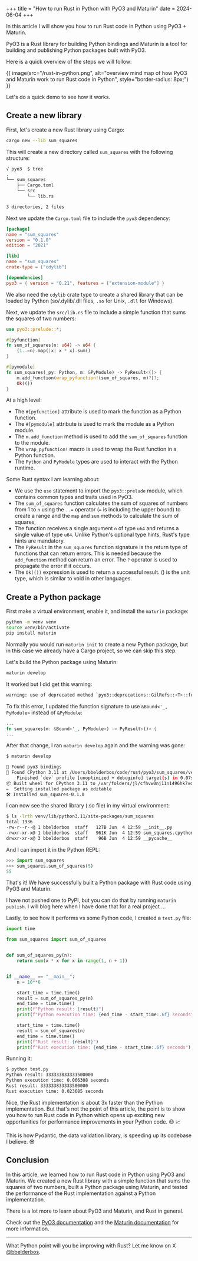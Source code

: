 +++
title = "How to run Rust in Python with PyO3 and Maturin"
date = 2024-06-04
+++

In this article I will show you how to run Rust code in Python using PyO3 + Maturin.

PyO3 is a Rust library for building Python bindings and Maturin is a tool for building and publishing Python packages built with PyO3.

Here is a quick overview of the steps we will follow:

{{ image(src="/rust-in-python.png", alt="overview mind map of how PyO3 and Maturin work to run Rust code in Python",
         style="border-radius: 8px;") }}

Let's do a quick demo to see how it works.

## Create a new library

First, let's create a new Rust library using Cargo:

```bash
cargo new --lib sum_squares
```

This will create a new directory called `sum_squares` with the following structure:

```bash
√ pyo3  $ tree
.
└── sum_squares
    ├── Cargo.toml
    └── src
        └── lib.rs

3 directories, 2 files
```

Next we update the `Cargo.toml` file to include the `pyo3` dependency:

```toml
[package]
name = "sum_squares"
version = "0.1.0"
edition = "2021"

[lib]
name = "sum_squares"
crate-type = ["cdylib"]

[dependencies]
pyo3 = { version = "0.21", features = ["extension-module"] }
```

We also need the `cdylib` crate type to create a shared library that can be loaded by Python (so/.dylib/.dll files, `.so` for Unix, `.dll` for Windows).

Next, we update the `src/lib.rs` file to include a simple function that sums the squares of two numbers:

```rust
use pyo3::prelude::*;

#[pyfunction]
fn sum_of_squares(n: u64) -> u64 {
    (1..=n).map(|x| x * x).sum()
}

#[pymodule]
fn sum_squares(_py: Python, m: &PyModule) -> PyResult<()> {
    m.add_function(wrap_pyfunction!(sum_of_squares, m)?)?;
    Ok(())
}
```

At a high level:

- The `#[pyfunction]` attribute is used to mark the function as a Python function.
- The `#[pymodule]` attribute is used to mark the module as a Python module.
- The `m.add_function` method is used to add the `sum_of_squares` function to the module.
- The `wrap_pyfunction!` macro is used to wrap the Rust function in a Python function.
- The `Python` and `PyModule` types are used to interact with the Python runtime.

Some Rust syntax I am learning about:

- We use the `use` statement to import the `pyo3::prelude` module, which contains common types and traits used in PyO3.
- The `sum_of_squares` function calculates the sum of squares of numbers from 1 to `n` using the `..=` operator (`=` is including the upper bound) to create a range and the `map` and `sum` methods to calculate the sum of squares,
- The function receives a single argument `n` of type `u64` and returns a single value of type `u64`. Unlike Python's optional type hints, Rust's type hints are mandatory.
- The `PyResult` in the `sum_squares` function signature is the return type of functions that can return errors. This is needed because the `add_function` method can return an error. The `?` operator is used to propagate the error if it occurs.
- The `Ok(())` expression is used to return a successful result. () is the unit type, which is similar to void in other languages.

## Create a Python package

First make a virtual environment, enable it, and install the `maturin` package:

```bash
python -m venv venv
source venv/bin/activate
pip install maturin
```

Normally you would run `maturin init` to create a new Python package, but in this case we already have a Cargo project, so we can skip this step.

Let's build the Python package using Maturin:

```bash
maturin develop
```

It worked but I did get this warning:

```bash
warning: use of deprecated method `pyo3::deprecations::GilRefs::<T>::function_arg`: use `&Bound<'_, T>` instead for this function argument
```

To fix this error, I updated the function signature to use `&Bound<'_, PyModule>` instead of `&PyModule`:

```rust
...
fn sum_squares(m: &Bound<'_, PyModule>) -> PyResult<()> {
...
```

After that change, I ran `maturin develop` again and the warning was gone:

```bash
$ maturin develop

🔗 Found pyo3 bindings
🐍 Found CPython 3.11 at /Users/bbelderbos/code/rust/pyo3/sum_squares/venv/bin/python
    Finished `dev` profile [unoptimized + debuginfo] target(s) in 0.07s
📦 Built wheel for CPython 3.11 to /var/folders/jl/cfhvw0nj11n1496hk7vqhw_r0000gn/T/.tmp5qSsw8/sum_squares-0.1.0-cp311-cp311-macosx_10_12_x86_64.whl
✏️  Setting installed package as editable
🛠 Installed sum_squares-0.1.0
```

I can now see the shared library (.so file) in my virtual environment:

```bash
$ ls -lrth venv/lib/python3.11/site-packages/sum_squares
total 1936
-rw-r--r--@ 1 bbelderbos  staff   127B Jun  4 12:59 __init__.py
-rwxr-xr-x@ 1 bbelderbos  staff   961K Jun  4 12:59 sum_squares.cpython-311-darwin.so
drwxr-xr-x@ 3 bbelderbos  staff    96B Jun  4 12:59 __pycache__
```

And I can import it in the Python REPL:

```python
>>> import sum_squares
>>> sum_squares.sum_of_squares(5)
55
```

That's it! We have successfully built a Python package with Rust code using PyO3 and Maturin.

I have not pushed one to PyPI, but you can do that by running `maturin publish`. I will blog here when I have done that for a real project ...

Lastly, to see how it performs vs some Python code, I created a `test.py` file:

```python
import time

from sum_squares import sum_of_squares


def sum_of_squares_py(n):
    return sum(x * x for x in range(1, n + 1))


if __name__ == "__main__":
    n = 10**6

    start_time = time.time()
    result = sum_of_squares_py(n)
    end_time = time.time()
    print(f"Python result: {result}")
    print(f"Python execution time: {end_time - start_time:.6f} seconds")

    start_time = time.time()
    result = sum_of_squares(n)
    end_time = time.time()
    print(f"Rust result: {result}")
    print(f"Rust execution time: {end_time - start_time:.6f} seconds")
```

Running it:

```bash
$ python test.py
Python result: 333333833333500000
Python execution time: 0.066308 seconds
Rust result: 333333833333500000
Rust execution time: 0.023685 seconds
```

Nice, the Rust implementation is about 3x faster than the Python implementation. But that's not the point of this article, the point is to show you how to run Rust code in Python which opens up exciting new opportunities for performance improvements in your Python code. 😍 📈

This is how Pydantic, the data validation library, is speeding up its codebase I believe. 😎

## Conclusion

In this article, we learned how to run Rust code in Python using PyO3 and Maturin. We created a new Rust library with a simple function that sums the squares of two numbers, built a Python package using Maturin, and tested the performance of the Rust implementation against a Python implementation.

There is a lot more to learn about PyO3 and Maturin, and Rust in general.

Check out the [PyO3 documentation](https://pyo3.rs/v0.21.2/) and the [Maturin documentation](https://github.com/PyO3/maturin) for more information.

---
What Python point will you be improving with Rust? Let me know on X [@bbelderbos](https://twitter.com/bbelderbos).
